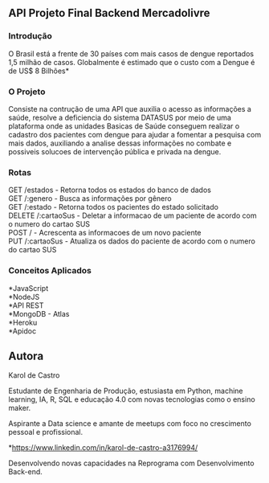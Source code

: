 ## API Projeto Final Backend Mercadolivre

### Introdução

O Brasil está a frente de 30 países com mais casos de dengue reportados 1,5 milhão de casos. Globalmente é estimado que o custo com a Dengue é de US$ 8 Bilhões*

### O Projeto

Consiste na contrução de uma API que auxilia o acesso as informações a saúde,  resolve a deficiencia do sistema DATASUS por meio de uma plataforma onde as unidades Basicas de Saúde conseguem realizar o cadastro dos pacientes com dengue para ajudar a fomentar a pesquisa com mais dados, auxiliando a analise dessas informações no combate e possiveis solucoes de intervenção pública e privada na dengue.
 </br>
 
### Rotas 

GET /estados - Retorna todos os estados do banco de dados </br>
GET /:genero - Busca as informações por gênero </br>
GET /:estado - Retorna todos os pacientes do estado solicitado </br>
DELETE /:cartaoSus - Deletar a informacao de um paciente de acordo com o numero do cartao SUS </br>
POST /  - Acrescenta as informacoes de um novo paciente </br>
PUT /:cartaoSus - Atualiza os dados do paciente de acordo com o numero do cartao SUS </br>


### Conceitos Aplicados
*JavaScript </br>
*NodeJS </br>
*API REST </br>
*MongoDB - Atlas </br>
*Heroku </br>
*Apidoc </br>

## Autora

Karol de Castro

Estudante de Engenharia de Produção, estusiasta em Python, machine learning, IA, R, SQL e educação 4.0 com novas tecnologias como o ensino maker. </br>

Aspirante a Data science e amante de meetups com foco no crescimento pessoal e profissional.</br>

*https://www.linkedin.com/in/karol-de-castro-a3176994/

Desenvolvendo novas capacidades na Reprograma com Desenvolvimento Back-end.</br>

